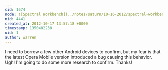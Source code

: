 ```yaml
---
cid: 1674
node: ![Spectral Workbench](../notes/saturn/10-16-2012/spectral-workbench)
nid: 4441
created_at: 2012-10-17 13:57:18 +0000
timestamp: 1350482238
uid: 1
author: warren
---
```


I need to borrow a few other Android devices to confirm, but my fear is that the latest Opera Mobile version introduced a bug causing this behavior. Ugh! I'm going to do some more research to confirm. Thanks!
